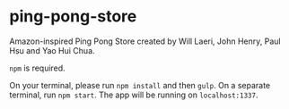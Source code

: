 # ping-pong-store

Amazon-inspired Ping Pong Store created by Will Laeri, John Henry, Paul Hsu and Yao Hui Chua.

`npm` is required. 

On your terminal, please run `npm install` and then `gulp`. On a separate terminal, run `npm start`. 
The app will be running on `localhost:1337`.

